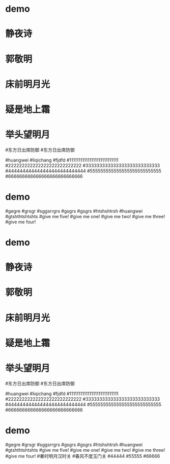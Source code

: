 

# demo
# 静夜诗
#     郭敬明
# 床前明月光
# 疑是地上霜
# 举头望明月
#东方日出席防御
#东方日出席防御

#huangwei
#liqichang
#fjdfd
#111111111111111111111111111
#222222222222222222222222222
#333333333333333333333333333
#444444444444444444444444444
#555555555555555555555555555
#666666666666666666666666666

# demo

#gegre
#grsgr
#sggsrrgrs
#gsgrs
#gsgrs
#htshshtrsh
#huangwei
#gtshthtshtshts
#give me five!
#give me one!
#give me two!
#give me three!
#give me four!


# demo

# 静夜诗
#     郭敬明
# 床前明月光
# 疑是地上霜
# 举头望明月
#东方日出席防御
#东方日出席防御

#huangwei
#liqichang
#fjdfd
#111111111111111111111111111
#222222222222222222222222222
#333333333333333333333333333
#444444444444444444444444444
#555555555555555555555555555
#666666666666666666666666666

# demo

#gegre
#grsgr
#sggsrrgrs
#gsgrs
#gsgrs
#htshshtrsh
#huangwei
#gtshthtshtshts
#give me five!
#give me one!
#give me two!
#give me three!
#give me four!
#秦时明月汉时关
#春风不度玉门关
#44444
#55555
#66666

